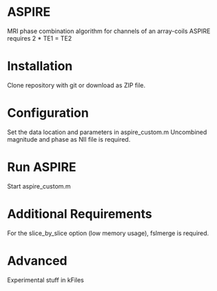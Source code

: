 # ASPIRE
MRI phase combination algorithm for channels of an array-coils
ASPIRE requires 2 * TE1 = TE2

# Installation
Clone repository with git or download as ZIP file.

# Configuration
Set the data location and parameters in aspire_custom.m
Uncombined magnitude and phase as NII file is required.

# Run ASPIRE
Start aspire_custom.m

# Additional Requirements
For the slice_by_slice option (low memory usage), fslmerge is required.

# Advanced
Experimental stuff in kFiles

